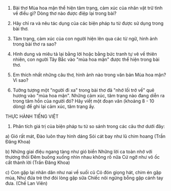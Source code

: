 1. Bài thơ Mùa hoa mận thể hiện tâm trạng, cảm xúc của nhân vật trữ tình về điều gì? Dòng thơ nào được điệp lại trong bài?

2. Hãy chỉ ra và nêu tác dụng của các biện pháp tu từ được sử dụng trong bài thơ.

3. Tâm trạng, cảm xúc của con người hiện lên qua các từ ngữ, hình ảnh trong bài thơ ra sao?

4. Hình dung và miêu tả lại bằng lời hoặc bằng bức tranh tự vẽ về thiên nhiên, con người Tây Bắc vào "mùa hoa mận" được thể hiện trong bài thơ.

5. Em thích nhất những câu thơ, hình ảnh nào trong văn bản Mùa hoa mận? Vì sao?

6. Tưởng tượng một "người đi xa" trong bài thơ đã "nhớ lối trở về" quê hương vào "mùa hoa mận". Những cảm xúc, tâm trạng nào đang diễn ra trong tâm hồn của người đó? Hãy viết một đoạn văn (khoảng 8 - 10 dòng) để ghi lại cảm xúc, tâm trạng ấy.

THỰC HÀNH TIẾNG VIỆT

1. Phân tích giá trị của biện pháp tu từ so sánh trong các câu thơ dưới đây:

a) Gió rất mát, Đào luôn thay hình dáng
   Sỏi cát bay như lũ chim hoang
   (Trần Đăng Khoa)

b) Những giai điệu ngang tàng như gió biển
   Những lời ca toàn nhớ với thương thôi
   Đêm buông xuống nhìn nhau không rõ nữa
   Cứ ngỡ như vô ốc cất thành lời
   (Trần Đăng Khoa)

c) Con gặp lại nhân dân như nai về suối cũ
   Cỏ đón giọng hát, chim én gặp mùa,
   Như đứa trẻ thơ đói lòng gặp sữa
   Chiếc nôi ngừng bỗng gặp cánh tay đưa.
   (Chế Lan Viên)